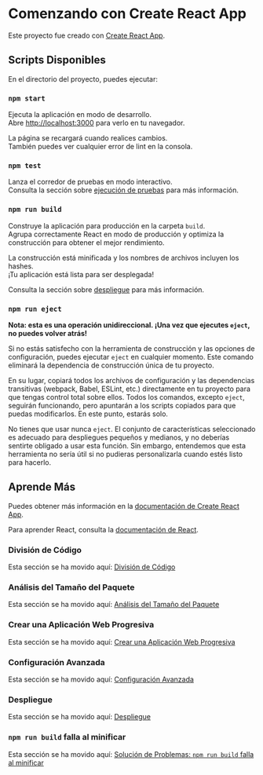 # Comenzando con Create React App

Este proyecto fue creado con [Create React App](https://github.com/facebook/create-react-app).

## Scripts Disponibles

En el directorio del proyecto, puedes ejecutar:

### `npm start`

Ejecuta la aplicación en modo de desarrollo.  
Abre [http://localhost:3000](http://localhost:3000) para verlo en tu navegador.

La página se recargará cuando realices cambios.  
También puedes ver cualquier error de lint en la consola.

### `npm test`

Lanza el corredor de pruebas en modo interactivo.  
Consulta la sección sobre [ejecución de pruebas](https://facebook.github.io/create-react-app/docs/running-tests) para más información.

### `npm run build`

Construye la aplicación para producción en la carpeta `build`.  
Agrupa correctamente React en modo de producción y optimiza la construcción para obtener el mejor rendimiento.

La construcción está minificada y los nombres de archivos incluyen los hashes.  
¡Tu aplicación está lista para ser desplegada!

Consulta la sección sobre [despliegue](https://facebook.github.io/create-react-app/docs/deployment) para más información.

### `npm run eject`

**Nota: esta es una operación unidireccional. ¡Una vez que ejecutes `eject`, no puedes volver atrás!**

Si no estás satisfecho con la herramienta de construcción y las opciones de configuración, puedes ejecutar `eject` en cualquier momento. Este comando eliminará la dependencia de construcción única de tu proyecto.

En su lugar, copiará todos los archivos de configuración y las dependencias transitivas (webpack, Babel, ESLint, etc.) directamente en tu proyecto para que tengas control total sobre ellos. Todos los comandos, excepto `eject`, seguirán funcionando, pero apuntarán a los scripts copiados para que puedas modificarlos. En este punto, estarás solo.

No tienes que usar nunca `eject`. El conjunto de características seleccionado es adecuado para despliegues pequeños y medianos, y no deberías sentirte obligado a usar esta función. Sin embargo, entendemos que esta herramienta no sería útil si no pudieras personalizarla cuando estés listo para hacerlo.

## Aprende Más

Puedes obtener más información en la [documentación de Create React App](https://facebook.github.io/create-react-app/docs/getting-started).

Para aprender React, consulta la [documentación de React](https://reactjs.org/).

### División de Código

Esta sección se ha movido aquí: [División de Código](https://facebook.github.io/create-react-app/docs/code-splitting)

### Análisis del Tamaño del Paquete

Esta sección se ha movido aquí: [Análisis del Tamaño del Paquete](https://facebook.github.io/create-react-app/docs/analyzing-the-bundle-size)

### Crear una Aplicación Web Progresiva

Esta sección se ha movido aquí: [Crear una Aplicación Web Progresiva](https://facebook.github.io/create-react-app/docs/making-a-progressive-web-app)

### Configuración Avanzada

Esta sección se ha movido aquí: [Configuración Avanzada](https://facebook.github.io/create-react-app/docs/advanced-configuration)

### Despliegue

Esta sección se ha movido aquí: [Despliegue](https://facebook.github.io/create-react-app/docs/deployment)

### `npm run build` falla al minificar

Esta sección se ha movido aquí: [Solución de Problemas: `npm run build` falla al minificar](https://facebook.github.io/create-react-app/docs/troubleshooting#npm-run-build-fails-to-minify)
